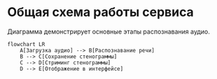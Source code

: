 # Общая схема работы сервиса

Диаграмма демонстрирует основные этапы распознавания аудио.

```mermaid
flowchart LR
    A[Загрузка аудио] --> B[Распознавание речи]
    B --> C[Сохранение стенограммы]
    C --> D[Стриминг стенограммы]
    D --> E[Отображение в интерфейсе]
```
